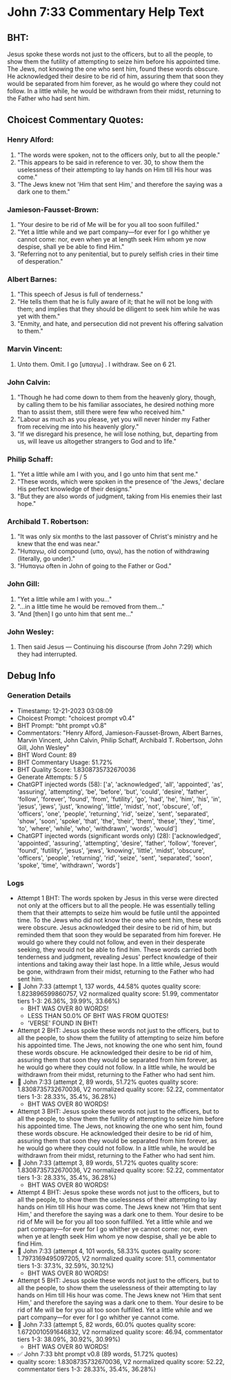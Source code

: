 # John 7:33 Commentary Help Text

## BHT:
Jesus spoke these words not just to the officers, but to all the people, to show them the futility of attempting to seize him before his appointed time. The Jews, not knowing the one who sent him, found these words obscure. He acknowledged their desire to be rid of him, assuring them that soon they would be separated from him forever, as he would go where they could not follow. In a little while, he would be withdrawn from their midst, returning to the Father who had sent him.

## Choicest Commentary Quotes:
### Henry Alford:
1. "The words were spoken, not to the officers only, but to all the people."
2. "This appears to be said in reference to ver. 30, to show them the uselessness of their attempting to lay hands on Him till His hour was come."
3. "The Jews knew not 'Him that sent Him,' and therefore the saying was a dark one to them."

### Jamieson-Fausset-Brown:
1. "Your desire to be rid of Me will be for you all too soon fulfilled." 
2. "Yet a little while and we part company—for ever for I go whither ye cannot come: nor, even when ye at length seek Him whom ye now despise, shall ye be able to find Him."
3. "Referring not to any penitential, but to purely selfish cries in their time of desperation."

### Albert Barnes:
1. "This speech of Jesus is full of tenderness."
2. "He tells them that he is fully aware of it; that he will not be long with them; and implies that they should be diligent to seek him while he was yet with them."
3. "Enmity, and hate, and persecution did not prevent his offering salvation to them."

### Marvin Vincent:
1. Unto them. Omit. 
I go [υπαγω] . I withdraw. See on 6 21.


### John Calvin:
1. "Though he had come down to them from the heavenly glory, though, by calling them to be his familiar associates, he desired nothing more than to assist them, still there were few who received him."
2. "Labour as much as you please, yet you will never hinder my Father from receiving me into his heavenly glory."
3. "If we disregard his presence, he will lose nothing, but, departing from us, will leave us altogether strangers to God and to life."

### Philip Schaff:
1. "Yet a little while am I with you, and I go unto him that sent me."
2. "These words, which were spoken in the presence of 'the Jews,' declare His perfect knowledge of their designs."
3. "But they are also words of judgment, taking from His enemies their last hope."

### Archibald T. Robertson:
1. "It was only six months to the last passover of Christ's ministry and he knew that the end was near."
2. "Hυπαγω, old compound (υπο, αγω), has the notion of withdrawing (literally, go under)."
3. "Hυπαγω often in John of going to the Father or God."

### John Gill:
1. "Yet a little while am I with you..."
2. "...in a little time he would be removed from them..."
3. "And [then] I go unto him that sent me..."

### John Wesley:
1. Then said Jesus — Continuing his discourse (from John 7:29) which they had interrupted.



## Debug Info
### Generation Details
- Timestamp: 12-21-2023 03:08:09
- Choicest Prompt: "choicest prompt v0.4"
- BHT Prompt: "bht prompt v0.8"
- Commentators: "Henry Alford, Jamieson-Fausset-Brown, Albert Barnes, Marvin Vincent, John Calvin, Philip Schaff, Archibald T. Robertson, John Gill, John Wesley"
- BHT Word Count: 89
- BHT Commentary Usage: 51.72%
- BHT Quality Score: 1.8308735732670036
- Generate Attempts: 5 / 5
- ChatGPT injected words (58):
	['a', 'acknowledged', 'all', 'appointed', 'as', 'assuring', 'attempting', 'be', 'before', 'but', 'could', 'desire', 'father', 'follow', 'forever', 'found', 'from', 'futility', 'go', 'had', 'he', 'him', 'his', 'in', 'jesus', 'jews', 'just', 'knowing', 'little', 'midst', 'not', 'obscure', 'of', 'officers', 'one', 'people', 'returning', 'rid', 'seize', 'sent', 'separated', 'show', 'soon', 'spoke', 'that', 'the', 'their', 'them', 'these', 'they', 'time', 'to', 'where', 'while', 'who', 'withdrawn', 'words', 'would']
- ChatGPT injected words (significant words only) (28):
	['acknowledged', 'appointed', 'assuring', 'attempting', 'desire', 'father', 'follow', 'forever', 'found', 'futility', 'jesus', 'jews', 'knowing', 'little', 'midst', 'obscure', 'officers', 'people', 'returning', 'rid', 'seize', 'sent', 'separated', 'soon', 'spoke', 'time', 'withdrawn', 'words']

### Logs
- Attempt 1 BHT: The words spoken by Jesus in this verse were directed not only at the officers but to all the people. He was essentially telling them that their attempts to seize him would be futile until the appointed time. To the Jews who did not know the one who sent him, these words were obscure. Jesus acknowledged their desire to be rid of him, but reminded them that soon they would be separated from him forever. He would go where they could not follow, and even in their desperate seeking, they would not be able to find him. These words carried both tenderness and judgment, revealing Jesus' perfect knowledge of their intentions and taking away their last hope. In a little while, Jesus would be gone, withdrawn from their midst, returning to the Father who had sent him.
- 🔄 John 7:33 (attempt 1, 137 words, 44.58% quotes quality score: 1.823896599860757, V2 normalized quality score: 51.99, commentator tiers 1-3: 26.36%, 39.99%, 33.66%) 
	- BHT WAS OVER 80 WORDS! 
	- LESS THAN 50.0% OF BHT WAS FROM QUOTES! 
	- 'VERSE' FOUND IN BHT!
- Attempt 2 BHT: Jesus spoke these words not just to the officers, but to all the people, to show them the futility of attempting to seize him before his appointed time. The Jews, not knowing the one who sent him, found these words obscure. He acknowledged their desire to be rid of him, assuring them that soon they would be separated from him forever, as he would go where they could not follow. In a little while, he would be withdrawn from their midst, returning to the Father who had sent him.
- 🔄 John 7:33 (attempt 2, 89 words, 51.72% quotes quality score: 1.8308735732670036, V2 normalized quality score: 52.22, commentator tiers 1-3: 28.33%, 35.4%, 36.28%) 
	- BHT WAS OVER 80 WORDS!
- Attempt 3 BHT: Jesus spoke these words not just to the officers, but to all the people, to show them the futility of attempting to seize him before his appointed time. The Jews, not knowing the one who sent him, found these words obscure. He acknowledged their desire to be rid of him, assuring them that soon they would be separated from him forever, as he would go where they could not follow. In a little while, he would be withdrawn from their midst, returning to the Father who had sent him.
- 🔄 John 7:33 (attempt 3, 89 words, 51.72% quotes quality score: 1.8308735732670036, V2 normalized quality score: 52.22, commentator tiers 1-3: 28.33%, 35.4%, 36.28%) 
	- BHT WAS OVER 80 WORDS!
- Attempt 4 BHT: Jesus spoke these words not just to the officers, but to all the people, to show them the uselessness of their attempting to lay hands on Him till His hour was come. The Jews knew not 'Him that sent Him,' and therefore the saying was a dark one to them. Your desire to be rid of Me will be for you all too soon fulfilled. Yet a little while and we part company—for ever for I go whither ye cannot come: nor, even when ye at length seek Him whom ye now despise, shall ye be able to find Him.
- 🔄 John 7:33 (attempt 4, 101 words, 58.33% quotes quality score: 1.7973169495097205, V2 normalized quality score: 51.1, commentator tiers 1-3: 37.3%, 32.59%, 30.12%) 
	- BHT WAS OVER 80 WORDS!
- Attempt 5 BHT: Jesus spoke these words not just to the officers, but to all the people, to show them the uselessness of their attempting to lay hands on Him till His hour was come. The Jews knew not 'Him that sent Him,' and therefore the saying was a dark one to them. Your desire to be rid of Me will be for you all too soon fulfilled. Yet a little while and we part company—for ever for I go whither ye cannot come.
- 🔄 John 7:33 (attempt 5, 82 words, 60.0% quotes quality score: 1.6720010591646832, V2 normalized quality score: 46.94, commentator tiers 1-3: 38.09%, 30.92%, 30.99%) 
	- BHT WAS OVER 80 WORDS!
- ✅ John 7:33 bht prompt v0.8 (89 words, 51.72% quotes)
- quality score: 1.8308735732670036, V2 normalized quality score: 52.22, commentator tiers 1-3: 28.33%, 35.4%, 36.28%)